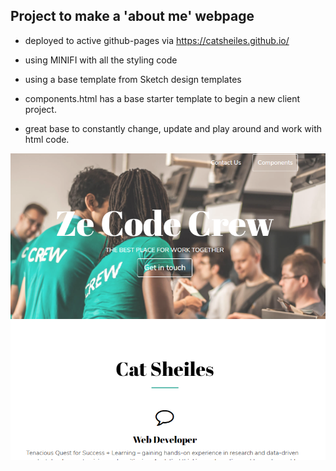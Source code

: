 Project to make a 'about me' webpage
-----
- deployed to active github-pages via https://catsheiles.github.io/
- using MINIFI with all the styling code
- using a base template from Sketch design templates

- components.html has a base starter template to begin a new client project.
- great base to constantly change, update and play around and work with html code.

![title](LandPageSection.PNG)